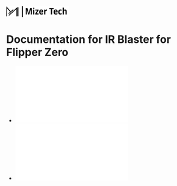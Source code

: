 <picture> 
<img
        alt="Mizer Tech logo and text: MizerTech"
        src="/.g/Banner.svg">
</picture>

# Documentation for IR Blaster for Flipper Zero

- ![Setup IR Blaster](./Docs/Setup.md)
- ![Design & Features](./Docs/Features.md)
